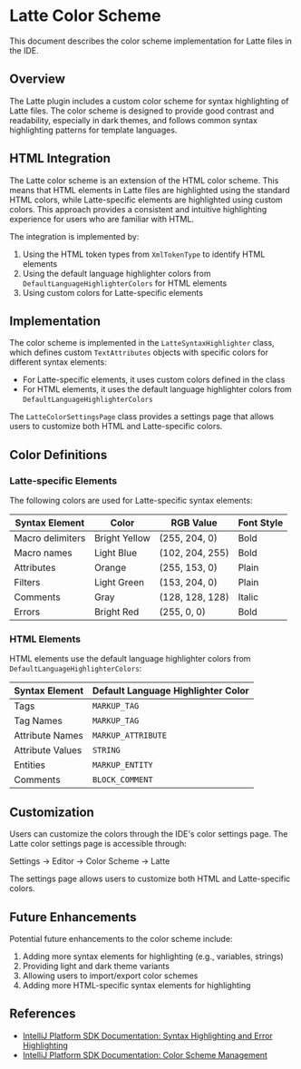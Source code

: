 # Latte Color Scheme

This document describes the color scheme implementation for Latte files in the IDE.

## Overview

The Latte plugin includes a custom color scheme for syntax highlighting of Latte files. The color scheme is designed to provide good contrast and readability, especially in dark themes, and follows common syntax highlighting patterns for template languages.

## HTML Integration

The Latte color scheme is an extension of the HTML color scheme. This means that HTML elements in Latte files are highlighted using the standard HTML colors, while Latte-specific elements are highlighted using custom colors. This approach provides a consistent and intuitive highlighting experience for users who are familiar with HTML.

The integration is implemented by:
1. Using the HTML token types from `XmlTokenType` to identify HTML elements
2. Using the default language highlighter colors from `DefaultLanguageHighlighterColors` for HTML elements
3. Using custom colors for Latte-specific elements

## Implementation

The color scheme is implemented in the `LatteSyntaxHighlighter` class, which defines custom `TextAttributes` objects with specific colors for different syntax elements:

- For Latte-specific elements, it uses custom colors defined in the class
- For HTML elements, it uses the default language highlighter colors from `DefaultLanguageHighlighterColors`

The `LatteColorSettingsPage` class provides a settings page that allows users to customize both HTML and Latte-specific colors.

## Color Definitions

### Latte-specific Elements

The following colors are used for Latte-specific syntax elements:

| Syntax Element | Color | RGB Value | Font Style |
|----------------|-------|-----------|------------|
| Macro delimiters | Bright Yellow | (255, 204, 0) | Bold |
| Macro names | Light Blue | (102, 204, 255) | Bold |
| Attributes | Orange | (255, 153, 0) | Plain |
| Filters | Light Green | (153, 204, 0) | Plain |
| Comments | Gray | (128, 128, 128) | Italic |
| Errors | Bright Red | (255, 0, 0) | Bold |

### HTML Elements

HTML elements use the default language highlighter colors from `DefaultLanguageHighlighterColors`:

| Syntax Element | Default Language Highlighter Color |
|----------------|-----------------------------------|
| Tags | `MARKUP_TAG` |
| Tag Names | `MARKUP_TAG` |
| Attribute Names | `MARKUP_ATTRIBUTE` |
| Attribute Values | `STRING` |
| Entities | `MARKUP_ENTITY` |
| Comments | `BLOCK_COMMENT` |

## Customization

Users can customize the colors through the IDE's color settings page. The Latte color settings page is accessible through:

Settings → Editor → Color Scheme → Latte

The settings page allows users to customize both HTML and Latte-specific colors.

## Future Enhancements

Potential future enhancements to the color scheme include:

1. Adding more syntax elements for highlighting (e.g., variables, strings)
2. Providing light and dark theme variants
3. Allowing users to import/export color schemes
4. Adding more HTML-specific syntax elements for highlighting

## References

- [IntelliJ Platform SDK Documentation: Syntax Highlighting and Error Highlighting](https://plugins.jetbrains.com/docs/intellij/syntax-highlighting-and-error-highlighting.html)
- [IntelliJ Platform SDK Documentation: Color Scheme Management](https://plugins.jetbrains.com/docs/intellij/color-scheme-management.html)